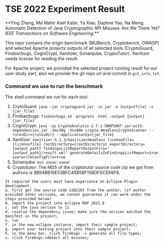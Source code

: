 # TSE 2022 Experiment Result

**Ying Zhang, Md Mahir Asef Kabir, Ya Xiao, Daphne Yao, Na Meng. Automatic Detection of Java Cryptographic API Misuses: Are We There Yet? *IEEE Transactions on Software Engineering* **

This repo contains the origin benchmark (MUBench, Cryptobench, OWASP) and selected Apache projects outputs of all selected tools (CryptoGuard, Findsecbugs, CogniCrypt, Xanitizer, Sonarqube, CryptoTutor). Xanitizer needs license for reading the result. 

For Apache project, we provided the selected project running result for our user study part, also we provide the git repo url and commit in `git_info.txt`.

### Command we use to run the benchmark 

The shell command we run for each tool:
1. CrytoGuard: `java -jar cryptoguard.jar -in jar -o {outputfile} -s {jar_file}`
2. Findsecbugs:
`findsecbugs.sh -progress -html -output {output} {jar_file}`
3. CogniCrypt:
`java -cp CryptoAnalysis-2.7.1-SNAPSHOT-jar-with-dependencies.jar -Xmx30g -Xss60m crypto.HeadlessCryptoScanner --rulesDir={rulesDir} --applicationCp={jar_file}`
4. Xanitizer:
`Xanitizer-5.1.3/XanitizerHeadless licenseFile={licensefile} rootDirectory={rootDirectory} exportDirectory={output_path} findingsListReportOutputFile="{output_path}/result.xml" generateDetailsInFindingsListReport=true overwriteConfigFile=true`
5. Sonarqube:
`mvn sonar:sonar`
6. Cryptotutor:
The MD5 of the cryptotutor source code zip we got from authors is 9B94BB19E53BFC45B58F158DFDCE69F8.
```
It required the users must have experience on Eclipse Plugin development.
a. first get the source code v202107 from the author; (if author provided other versions, we cannot guarantee it can work under the steps provided below)
b. import the project into eclipse RDP 2021.9
c. set the java verison to 11
d. resolve the dependency issue; make sure the version matched the manifest in the project;
e. run
f. in the new eclipse instance, import their sample project;
g. import your testing project into their sample project;
h. in the menu bar, click firebugs -> generate all file types;
i. click firebugs->detect all misuses;
```
